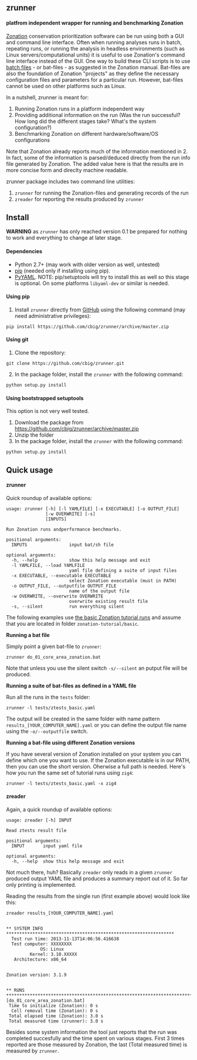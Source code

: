 ## zrunner 
#### platfrom independent wrapper for running and benchmarking Zonation

[Zonation](http://cbig.it.helsinki.fi/software/zonation/) conservation 
prioritization software can be run using both a GUI and command line interface. 
Often when running analyses runs in batch, repeating runs, or running the 
analysis in headless environments (such as Linux  servers/computational units) 
it is useful to use Zonation's command line interface instead of the GUI. One 
way to build these CLI scripts is to use 
[batch files](http://en.wikipedia.org/wiki/Batch_file) - or bat-files - as 
suggested in the Zonation manual. Bat-files are also the foundation of Zonation
"projects" as they define the necessary configuration files and parameters
for a particular run. However, bat-files cannot be used on other platforms 
such as Linux. 

In a nutshell, zrunner is meant for:

1. Running Zonation runs in a platform independent way
2. Providing additional information on the run (Was the run successful? How long 
did the different stages take? What's the system configuration?)
3. Benchmarking Zonation on different hardware/software/OS configurations

Note that Zonation already reports much of the information mentioned in 2. In
fact, some of the information is parsed/deduced directly from the 
run info file generated by Zonation. The added value here is that the results
are in more concise form and direclty machine readable.

zrunner package includes two command line utilities:

1. `zrunner` for running the Zonation-files and generating records of the run 
1. `zreader` for reporting the results produced by `zrunner`

## Install

**WARNING** as `zrunner` has only reached version 0.1 be prepared for nothing
to work and everything to change at later stage.

#### Dependencies

* Python 2.7+ (may work with older version as well, untested)
* [pip](http://www.pip-installer.org/en/latest/) (needed only if installing using pip).
* [PyYAML](http://pyyaml.org/). NOTE: pip/setuptools will try to install this as 
well so this stage is optional. On some platforms `libyaml-dev` or similar is needed.

#### Using pip

1. Install `zrunner` directly from [GitHub](https://github.com/cbig/zrunner) 
using the following command (may need administrative privileges):  

```
pip install https://github.com/cbig/zrunner/archive/master.zip
```

#### Using git

1. Clone the repository:
```
git clone https://github.com/cbig/zrunner.git
```
2. In the package folder, install the `zrunner` with the following command:

```
python setup.py install
```

#### Using bootstrapped setuptools

This option is not very well tested. 

1. Download the package from https://github.com/cbig/zrunner/archive/master.zip
2. Unzip the folder
3. In the package folder, install the `zrunner` with the following command:

```
python setup.py install
```

## Quick usage

#### zrunner

Quick roundup of available options:

```
usage: zrunner [-h] [-l YAMLFILE] [-x EXECUTABLE] [-o OUTPUT_FILE]
               [-w OVERWRITE] [-s]
               [INPUTS]

Run Zonation runs andperformance benchmarks.

positional arguments:
  INPUTS                input bat/sh file

optional arguments:
  -h, --help            show this help message and exit
  -l YAMLFILE, --load YAMLFILE
                        yaml file defining a suite of input files
  -x EXECUTABLE, --executable EXECUTABLE
                        select Zonation executable (must in PATH)
  -o OUTPUT_FILE, --outputfile OUTPUT_FILE
                        name of the output file
  -w OVERWRITE, --overwrite OVERWRITE
                        overwrite existing result file
  -s, --silent          run everything silent

```

The following examples use [the basic Zonation tutorial runs](https://github.com/cbig/zonation-tutorial/tree/master/basic)
and assume that you are located in folder `zonation-tutorial/basic`.

**Running a bat file**

Simply point a given bat-file to `zrunner`:

```
zrunner do_01_core_area_zonation.bat
```

Note that unless you use the silent switch `-s/--silent` an putput file will be 
produced.

**Running a suite of bat-files as defined in a YAML file**

Run all the runs in the `tests` folder:

```
zrunner -l tests/ztests_basic.yaml
```

The output will be created in the same folder with name pattern `results_[YOUR_COMPUTER_NAME].yaml` or 
you can define the output file name using the `-o/--outputfile` switch.

**Running a bat-file using different Zonation versions**

If you have several version of Zonation installed on your system you can define which one
you want to use. If the Zonation executable is in our PATH, then you can use the short version.
Oherwise a full path is needed. Here's how you run the same set of tutorial runs using `zig4`:

```
zrunner -l tests/ztests_basic.yaml -x zig4
```

#### zreader

Again, a quick roundup of available options:

```
usage: zreader [-h] INPUT

Read ztests result file

positional arguments:
  INPUT       input yaml file

optional arguments:
  -h, --help  show this help message and exit

```

Not much there, huh? Basically `zreader` only reads in a given `zrunner` produced output
YAML file and produces a summary report out of it. So far only printing is implemented.

Reading the results from the single run (first example above) would look like this:

```
zreader results_[YOUR_COMPUTER_NAME].yaml


** SYSTEM INFO ****************************************************************
  Test run time: 2013-11-13T14:06:56.416638
  Test computer: XXXXXXXX
             OS: Linux
         Kernel: 3.10.XXXXX
   Architecture: x86_64


Zonation version: 3.1.9


** RUNS ***********************************************************************
[do_01_core_area_zonation.bat]
 Time to initialize (Zonation): 0 s
  Cell removal time (Zonation): 0 s
 Total elapsed time (Zonation): 3.0 s
 Total measured time (zrunner): 3.0 s

```
Besides some system information the tool just reports that the run was completed 
succesfully and the time spent on various stages. First 3 times reported are those
measured by Zonation, the last (Total measured time) is measured by `zrunner`.
